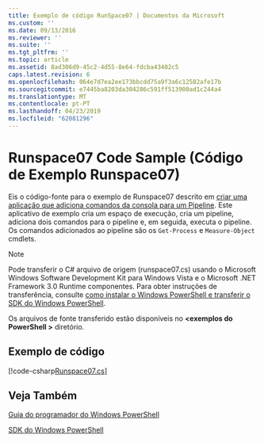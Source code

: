 ```yaml
---
title: Exemplo de código RunSpace07 | Documentos da Microsoft
ms.custom: ''
ms.date: 09/13/2016
ms.reviewer: ''
ms.suite: ''
ms.tgt_pltfrm: ''
ms.topic: article
ms.assetid: 8ad306d9-45c2-4d55-8e64-fdcba43402c5
caps.latest.revision: 6
ms.openlocfilehash: 064e7d7ea2ee173bbcdd75a9f3a6c12582afe17b
ms.sourcegitcommit: e7445ba8203da304286c591ff513900ad1c244a4
ms.translationtype: MT
ms.contentlocale: pt-PT
ms.lasthandoff: 04/23/2019
ms.locfileid: "62081296"
---
```

# <a name="runspace07-code-sample"></a>Runspace07 Code Sample (Código de Exemplo Runspace07)

Eis o código-fonte para o exemplo de Runspace07 descrito em [criar uma aplicação que adiciona comandos da consola para um Pipeline](http://msdn.microsoft.com/en-us/01eb7808-e97b-4905-80be-9e2fa38c262e). Este aplicativo de exemplo cria um espaço de execução, cria um pipeline, adiciona dois comandos para o pipeline e, em seguida, executa o pipeline. Os comandos adicionados ao pipeline são os `Get-Process` e `Measure-Object` cmdlets.

> [!NOTE]
> Pode transferir o C# arquivo de origem (runspace07.cs) usando o Microsoft Windows Software Development Kit para Windows Vista e o Microsoft .NET Framework 3.0 Runtime componentes. Para obter instruções de transferência, consulte [como instalar o Windows PowerShell e transferir o SDK do Windows PowerShell](/powershell/developer/installing-the-windows-powershell-sdk).
>
> Os arquivos de fonte transferido estão disponíveis no  **\<exemplos do PowerShell >** diretório.

## <a name="code-sample"></a>Exemplo de código

[!code-csharp[Runspace07.cs](../../powershell-sdk-samples/SDK-2.0/csharp/Runspace07/Runspace07.cs#L11-L108 "Runspace07.cs")]

## <a name="see-also"></a>Veja Também

[Guia do programador do Windows PowerShell](./windows-powershell-programmer-s-guide.md)

[SDK do Windows PowerShell](../windows-powershell-reference.md)